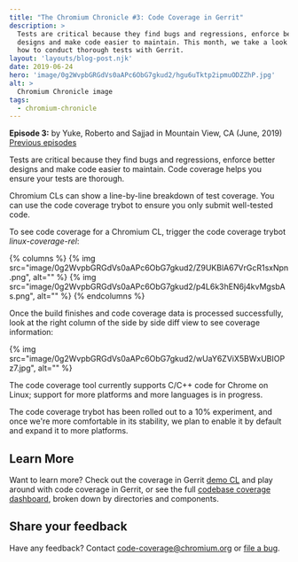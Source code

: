 ```yaml
---
title: "The Chromium Chronicle #3: Code Coverage in Gerrit"
description: >
  Tests are critical because they find bugs and regressions, enforce better
  designs and make code easier to maintain. This month, we take a look at
  how to conduct thorough tests with Gerrit.
layout: 'layouts/blog-post.njk'
date: 2019-06-24
hero: 'image/0g2WvpbGRGdVs0aAPc6ObG7gkud2/hgu6uTktp2ipmuODZZhP.jpg'
alt: >
  Chromium Chronicle image
tags:
  - chromium-chronicle
---
```


**Episode 3:** by Yuke, Roberto and Sajjad in Mountain View, CA (June, 2019)<br>
[Previous episodes](/tags/chromium-chronicle/)

Tests are critical because they find bugs and regressions, enforce better
designs and make code easier to maintain. Code coverage helps you ensure
your tests are thorough.

Chromium CLs can show a line-by-line breakdown of test coverage. You can
use the code coverage trybot to ensure you only submit well-tested code.

To see code coverage for a Chromium CL, trigger the code coverage trybot
*linux-coverage-rel*:

{% columns %}
  {% img src="image/0g2WvpbGRGdVs0aAPc6ObG7gkud2/Z9UKBlA67VrGcR1sxNpn.png", alt="" %}
  {% img src="image/0g2WvpbGRGdVs0aAPc6ObG7gkud2/p4L6k3hEN6j4kvMgsbAs.png", alt="" %}
{% endcolumns %}

Once the build finishes and code coverage data is processed successfully,
look at the right column of the side by side diff view to see coverage
information:

{% img src="image/0g2WvpbGRGdVs0aAPc6ObG7gkud2/wUaY6ZViX5BWxUBIOPz7.jpg", alt="" %}

The code coverage tool currently supports C/C++ code for Chrome on Linux;
support for more platforms and more languages is in progress.

The code coverage trybot has been rolled out to a 10% experiment, and once
we're more comfortable in its stability, we plan to enable it by default and
expand it to more platforms.

## Learn More

Want to learn more? Check out the coverage in Gerrit [demo CL][demo-cl]
and play around with code coverage in Gerrit, or see the full
[codebase coverage dashboard][dashboard], broken down by directories and components.

## Share your feedback

Have any feedback? Contact code-coverage@chromium.org or [file a bug][file-bug].

[demo-cl]: https://chromium-review.googlesource.com/c/chromium/src/+/1455344
[dashboard]: https://analysis.chromium.org/p/chromium/coverage
[file-bug]: https://bugs.chromium.org/p/chromium/issues/entry?labels=Pri-3&status=Unconfirmed&components=Tools%3ECodeCoverage&comment=what%27s%20the%20bug%20or%20feature?
